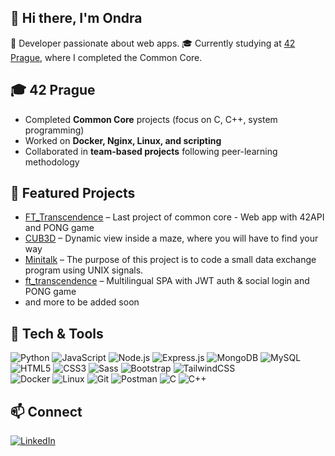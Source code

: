 ## 👋 Hi there, I'm Ondra  
🚀 Developer passionate about web apps. 
🎓 Currently studying at [42 Prague](https://42prague.com), where I completed the Common Core.  

## 🎓 42 Prague
- Completed **Common Core** projects (focus on C, C++, system programming)  
- Worked on **Docker, Nginx, Linux, and scripting**  
- Collaborated in **team-based projects** following peer-learning methodology 

## 🚀 Featured Projects
- [FT_Transcendence](https://github.com/Suchyw0w/ft_trans_v2) – Last project of common core - Web app with 42API and PONG game
- [CUB3D](https://github.com/Suchyw0w/cub3d) – Dynamic view inside a maze, where you will have to find your way
- [Minitalk](https://github.com/Suchyw0w/42-prague-core/tree/master/minitalk) – The purpose of this project is to code a small data exchange program using UNIX signals.
- [ft_transcendence](https://github.com/Suchyw0w/ft_trans_v2) – Multilingual SPA with JWT auth & social login and PONG game
- and more to be added soon

## 🔧 Tech & Tools
![Python](https://img.shields.io/badge/Python-3776AB?style=for-the-badge&logo=python&logoColor=white)
![JavaScript](https://img.shields.io/badge/JavaScript-F7DF1E?style=for-the-badge&logo=javascript&logoColor=black)
![Node.js](https://img.shields.io/badge/Node.js-339933?style=for-the-badge&logo=node.js&logoColor=white)
![Express.js](https://img.shields.io/badge/Express.js-000000?style=for-the-badge&logo=express&logoColor=white)
![MongoDB](https://img.shields.io/badge/MongoDB-47A248?style=for-the-badge&logo=mongodb&logoColor=white)
![MySQL](https://img.shields.io/badge/MySQL-4479A1?style=for-the-badge&logo=mysql&logoColor=white)  
![HTML5](https://img.shields.io/badge/HTML5-E34F26?style=for-the-badge&logo=html5&logoColor=white)
![CSS3](https://img.shields.io/badge/CSS3-1572B6?style=for-the-badge&logo=css3&logoColor=white)
![Sass](https://img.shields.io/badge/Sass-CC6699?style=for-the-badge&logo=sass&logoColor=white)
![Bootstrap](https://img.shields.io/badge/Bootstrap-7952B3?style=for-the-badge&logo=bootstrap&logoColor=white)
![TailwindCSS](https://img.shields.io/badge/TailwindCSS-06B6D4?style=for-the-badge&logo=tailwindcss&logoColor=white)  
![Docker](https://img.shields.io/badge/Docker-2496ED?style=for-the-badge&logo=docker&logoColor=white)
![Linux](https://img.shields.io/badge/Linux-FCC624?style=for-the-badge&logo=linux&logoColor=black)
![Git](https://img.shields.io/badge/Git-F05032?style=for-the-badge&logo=git&logoColor=white)
![Postman](https://img.shields.io/badge/Postman-FF6C37?style=for-the-badge&logo=postman&logoColor=white)
![C](https://img.shields.io/badge/C-A8B9CC?style=for-the-badge&logo=c&logoColor=white)
![C++](https://img.shields.io/badge/C++-00599C?style=for-the-badge&logo=cplusplus&logoColor=white)

## 📫 Connect
[![LinkedIn](https://img.shields.io/badge/LinkedIn-0A66C2?style=for-the-badge&logo=linkedin&logoColor=white)](https://www.linkedin.com/in/ond%C5%99ej-such%C3%A1nek-989186251/)
